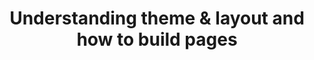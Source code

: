 ---
title: Understanding theme & layout and how to build pages
summary: "Learn how to use the various theme & layout options provided by our design team."
tags: ['ecommerce','buttons', 'beginner']
elements: ['sb-button']
updated: 2016-06-01
---